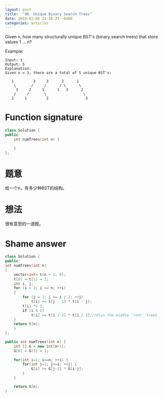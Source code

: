 ```yaml
---
layout: post
title:  "96. Unique Binary Search Trees"
date: 2019-02-06 21:56:23 -0400
categories: articles
---
```

Given n, how many structurally unique BST's (binary search trees) that store values 1 ... n?

Example:
```
Input: 3
Output: 5
Explanation:
Given n = 3, there are a total of 5 unique BST's:

   1         3     3      2      1
    \       /     /      / \      \
     3     2     1      1   3      2
    /     /       \                 \
   2     1         2                 3
```
# Function signature
```c++
class Solution {
public:
    int numTrees(int n) {
        
    }
};
```
# 题意
给一个n，有多少种BST的结构。
# 想法
很有意思的一道题。
# Shame answer
```c++
class Solution {
public:
int numTrees(int n) 
{
    vector<int> t(n + 1, 0);
    t[0] = t[1] = 1;
    int i, j;
    for (i = 2; i <= n; ++i)
    {
        for (j = 1; j <= i / 2; ++j)
            t[i] += t[j - 1] * t[i - j];
        t[i] *= 2;
        if (i % 2)
            t[i] += t[i / 2] * t[i / 2];//Plus the middle 'root' trees.
    }
    return t[n];
    }
};
```

```c++
public int numTrees(int n) {
    int [] G = new int[n+1];
    G[0] = G[1] = 1;
    
    for(int i=2; i<=n; ++i) {
    	for(int j=1; j<=i; ++j) {
    		G[i] += G[j-1] * G[i-j];
    	}
    }

    return G[n];
}
```